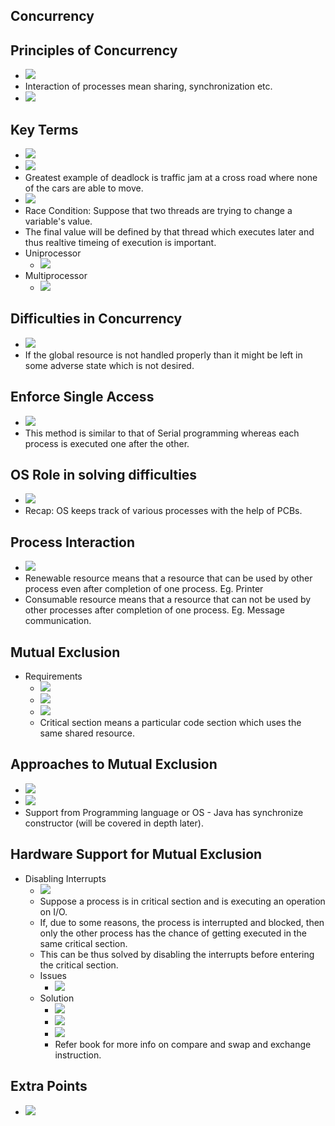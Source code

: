 

## Concurrency

## Principles of Concurrency

- ![](/assets/images/2021-10-12-23-55-10.png)
- Interaction of processes mean sharing, synchronization etc.
- ![](/assets/images/2021-10-12-23-56-09.png)

## Key Terms

- ![](/assets/images/2021-10-12-23-59-05.png)
- ![](/assets/images/2021-10-12-23-59-21.png)
- Greatest example of deadlock is traffic jam at a cross road where none of the cars are able to move.
- ![](/assets/images/2021-10-13-00-00-27.png)
- Race Condition: Suppose that two threads are trying to change a variable's value.
- The final value will be defined by that thread which executes later and thus realtive timeing of execution is important.
- Uniprocessor
  - ![](/assets/images/2021-10-13-00-02-50.png)
- Multiprocessor
  - ![](/assets/images/2021-10-13-00-03-49.png)

## Difficulties in Concurrency

- ![](/assets/images/2021-10-13-00-04-49.png)
- If the global resource is not handled properly than it might be left in some adverse state which is not desired.

## Enforce Single Access

- ![](/assets/images/2021-10-13-00-11-05.png)
- This method is similar to that of Serial programming whereas each process is executed one after the other.

## OS Role in solving difficulties

- ![](/assets/images/2021-10-13-00-13-01.png)
- Recap: OS keeps track of various processes with the help of PCBs.

## Process Interaction

- ![](/assets/images/2021-10-13-00-14-30.png)
- Renewable resource means that a resource that can be used by other process even after completion of one process. Eg. Printer
- Consumable resource means that a resource that can not be used by other processes after completion of one process. Eg. Message communication.

## Mutual Exclusion

- Requirements
  - ![](/assets/images/2021-10-13-00-22-32.png)
  - ![](/assets/images/2021-10-13-00-24-38.png)
  - ![](/assets/images/2021-10-13-00-26-53.png)
  - Critical section means a particular code section which uses the same shared resource.

## Approaches to Mutual Exclusion

- ![](/assets/images/2021-10-13-00-27-54.png)
- ![](/assets/images/2021-10-13-00-28-37.png)
- Support from Programming language or OS - Java has synchronize constructor (will be covered in depth later).

## Hardware Support for Mutual Exclusion

- Disabling Interrupts
  - ![](/assets/images/2021-10-13-00-30-01.png)
  - Suppose a process is in critical section and is executing an operation on I/O.
  - If, due to some reasons, the process is interrupted and blocked, then only the other process has the chance of getting executed in the same critical section.
  - This can be thus solved by disabling the interrupts before entering the critical section.
  - Issues
    - ![](/assets/images/2021-10-13-00-32-45.png)
  - Solution
    - ![](/assets/images/2021-10-13-00-33-48.png)
    - ![](/assets/images/2021-10-13-00-34-32.png)
    - ![](/assets/images/2021-10-13-00-34-49.png)
    - Refer book for more info on compare and swap and exchange instruction.

## Extra Points

- ![](/assets/images/2021-10-13-00-21-32.png)

